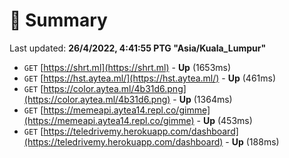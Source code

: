 # 📖 Summary
Last updated: **26/4/2022, 4:41:55 PTG "Asia/Kuala_Lumpur"**

- `GET` [https://shrt.ml](https://shrt.ml) - **Up** (1653ms)
- `GET` [https://hst.aytea.ml/](https://hst.aytea.ml/) - **Up** (461ms)
- `GET` [https://color.aytea.ml/4b31d6.png](https://color.aytea.ml/4b31d6.png) - **Up** (1364ms)
- `GET` [https://memeapi.aytea14.repl.co/gimme](https://memeapi.aytea14.repl.co/gimme) - **Up** (453ms)
- `GET` [https://teledrivemy.herokuapp.com/dashboard](https://teledrivemy.herokuapp.com/dashboard) - **Up** (188ms)
